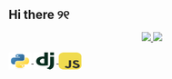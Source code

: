 ## Hi there ୨୧

<div align="center">
  <a href="https://github.com/Kaesales">
  <img height="190em" src="https://github-readme-stats.vercel.app/api?username=Kaesales&show_icons=true&theme=dark&include_all_commits=true&count_private=true"/>
  <img height="160em" src="https://github-readme-stats.vercel.app/api/top-langs/?username=Kaesales&layout=compact&langs_count=7&theme=dark"/>
</div>

<div style="display: inline_block"><br>
  <img align="center" alt="Kaella-Python" height="30" width="40" src="https://raw.githubusercontent.com/devicons/devicon/master/icons/python/python-original.svg">
  <img align="center" alt="Kaella-Django" height="30" width="40" src="https://raw.githubusercontent.com/devicons/devicon/master/icons/django/django-plain.svg">
  <img align="center" alt="Kaella-JS" height="30" width="40" src="https://github.com/tandpfun/skill-icons/blob/main/icons/JavaScript.svg">


</div>

##

